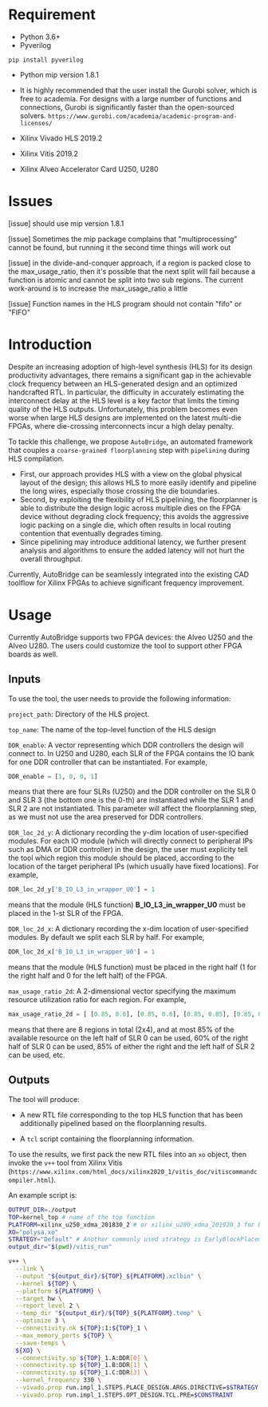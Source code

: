 # Requirement

- Python 3.6+
- Pyverilog
```
pip install pyverilog
```

- Python mip version 1.8.1
- It is highly recommended that the user install the Gurobi solver, which is free to academia. For designs with a large number of functions and connections, Gurobi is significantly faster than the open-sourced solvers. `https://www.gurobi.com/academia/academic-program-and-licenses/`


- Xilinx Vivado HLS 2019.2
- Xilinx Vitis 2019.2
- Xilinx Alveo Accelerator Card U250, U280

# Issues

[issue] should use mip version 1.8.1

[issue] Sometimes the mip package complains that "multiprocessing" cannot be found, but running it the second time things will work out

[issue] in the divide-and-conquer approach, if a region is packed close to the max_usage_ratio, then it's possible that the next split will fail because a function is atomic and cannot be split into two sub regions. The current work-around is to increase the max_usage_ratio a little

[issue] Function names in the HLS program should not contain "fifo" or "FIFO"

# Introduction

Despite an increasing adoption of high-level synthesis (HLS) for its design productivity advantages, there remains a significant gap in  the achievable clock frequency between an HLS-generated design and an optimized handcrafted RTL. In particular, the difficulty in accurately estimating the interconnect delay at the HLS level is a key factor that limits the timing quality of the HLS outputs. Unfortunately, this problem becomes even worse when large HLS designs are implemented on the latest multi-die FPGAs, where die-crossing interconnects incur a high delay penalty.

To tackle this challenge, we propose `AutoBridge`, an automated framework that couples a `coarse-grained floorplanning` step with `pipelining` during HLS compilation. 
- First, our approach provides HLS with a view on the global physical layout of the design; this allows HLS to more easily identify and pipeline the long wires, especially those crossing the die boundaries. 
- Second, by exploiting the flexibility of HLS pipelining, the  floorplanner is able to distribute the design logic across multiple dies on the FPGA device without degrading clock frequency; this avoids the aggressive logic packing on a single die, which often results in local routing contention that eventually degrades timing. 
- Since pipelining may introduce additional latency, we further present analysis and algorithms to ensure the added latency will not hurt the overall throughput. 

Currently, AutoBridge can be seamlessly integrated into the existing CAD toolflow for Xilinx FPGAs to achieve significant frequency improvement.

# Usage

Currently AutoBridge supports two FPGA devices: the Alveo U250 and the Alveo U280. The users could customize the tool to support other FPGA boards as well.

## Inputs

To use the tool, the user needs to provide the following information:

`project_path`: Directory of the HLS project. 

`top_name`: The name of the top-level function of the HLS design

`DDR_enable`: A vector representing which DDR controllers the design will connect to. In U250 and U280, each SLR of the FPGA contains the IO bank for one DDR controller that can be instantiated. For example, 
```python
DDR_enable = [1, 0, 0, 1]
``` 
means that there are four SLRs (U250) and the DDR controller on the SLR 0 and SLR 3 (the bottom one is the 0-th) are instantiated while the SLR 1 and SLR 2 are not instantiated. This parameter will affect the floorplanning step, as we must not use the area preserved for DDR controllers.

`DDR_loc_2d_y`: A dictionary recording the y-dim location of user-specified modules. For each IO module (which will directly connect to peripheral IPs such as DMA or DDR controller) in the design, the user must explicity tell the tool which region this module should be placed, according to the location of the target peripheral IPs (which usually have fixed locations). For example, 
```python
DDR_loc_2d_y['B_IO_L3_in_wrapper_U0'] = 1
```  
means that the module (HLS function) **B_IO_L3_in_wrapper_U0** must be placed in the 1-st SLR of the FPGA.

`DDR_loc_2d_x`: A dictionary recording the x-dim location of user-specified modules. By default we split each SLR by half. For example, 
```python
DDR_loc_2d_x['B_IO_L3_in_wrapper_U0'] = 1
```  
means that the module (HLS function) must be placed in the right half (1 for the right half and 0 for the left half) of the FPGA.

`max_usage_ratio_2d`: A 2-dimensional vector specifying the maximum resource utilization ratio for each region. For example, 
```python
max_usage_ratio_2d = [ [0.85, 0.6], [0.85, 0.6], [0.85, 0.85], [0.85, 0.6] ]
```
means that there are 8 regions in total (2x4), and at most 85% of the available resource on the left half of SLR 0 can be used, 60% of the right half of SLR 0 can be used, 85% of either the right and the left half of SLR 2 can be used, etc.

## Outputs

The tool will produce:

- A new RTL file corresponding to the top HLS function that has been additionally pipelined based on the floorplanning results. 

- A `tcl` script containing the floorplanning information.

To use the results, we first pack the new RTL files into an `xo` object, then invoke the `v++` tool from Xilinx Vitis (`https://www.xilinx.com/html_docs/xilinx2020_1/vitis_doc/vitiscommandcompiler.html`). 

An example script is:

```bash
OUTPUT_DIR=./output
TOP=kernel_top # name of the top function
PLATFORM=xilinx_u250_xdma_201830_2 # or xilinx_u280_xdma_201920_3 for U280
XO="polysa.xo"
STRATEGY="Default" # Another commonly used strategy is EarlyBlockPlacement. See UG904-vivado-implementation
output_dir="$(pwd)/vitis_run"

v++ \
  --link \
  --output "${output_dir}/${TOP}_${PLATFORM}.xclbin" \
  --kernel ${TOP} \
  --platform ${PLATFORM} \
  --target hw \
  --report_level 2 \
  --temp_dir "${output_dir}/${TOP}_${PLATFORM}.temp" \
  --optimize 3 \
  --connectivity.nk ${TOP}:1:${TOP}_1 \
  --max_memory_ports ${TOP} \
  --save-temps \
  ${XO} \
  --connectivity.sp ${TOP}_1.A:DDR[0] \
  --connectivity.sp ${TOP}_1.B:DDR[1] \
  --connectivity.sp ${TOP}_1.C:DDR[3] \
  --kernel_frequency 330 \
  --vivado.prop run.impl_1.STEPS.PLACE_DESIGN.ARGS.DIRECTIVE=$STRATEGY \
  --vivado.prop run.impl_1.STEPS.OPT_DESIGN.TCL.PRE=$CONSTRAINT
```